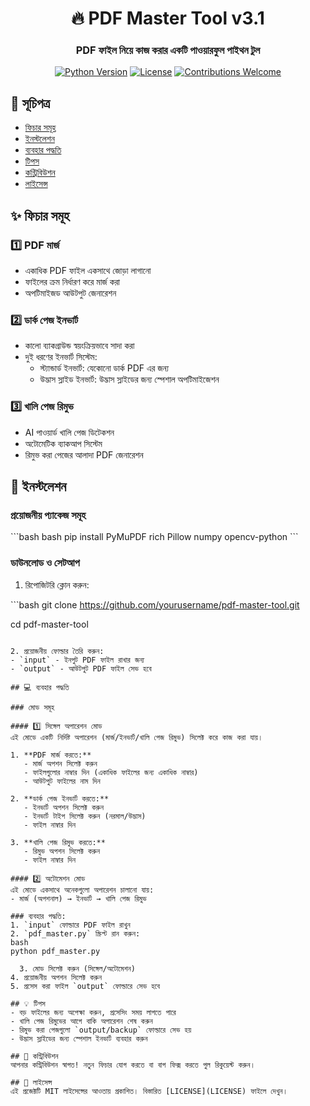 <div align="center">

# 🔥 PDF Master Tool v3.1

### PDF ফাইল নিয়ে কাজ করার একটি পাওয়ারফুল পাইথন টুল

[![Python Version](https://img.shields.io/badge/python-3.6+-blue.svg)](https://www.python.org/downloads/)
[![License](https://img.shields.io/badge/license-MIT-green.svg)](LICENSE)
[![Contributions Welcome](https://img.shields.io/badge/contributions-welcome-brightgreen.svg)](CONTRIBUTING.md)

</div>

## 📑 সূচিপত্র
- [ফিচার সমূহ](#-ফিচার-সমূহ)
- [ইনস্টলেশন](#-ইনস্টলেশন)
- [ব্যবহার পদ্ধতি](#-ব্যবহার-পদ্ধতি)
- [টিপস](#-টিপস)
- [কন্ট্রিবিউশন](#-কন্ট্রিবিউশন)
- [লাইসেন্স](#-লাইসেন্স)

## ✨ ফিচার সমূহ

### 1️⃣ PDF মার্জ
- একাধিক PDF ফাইল একসাথে জোড়া লাগানো
- ফাইলের ক্রম নির্ধারণ করে মার্জ করা
- অপটিমাইজড আউটপুট জেনারেশন

### 2️⃣ ডার্ক পেজ ইনভার্ট
- কালো ব্যাকগ্রাউন্ড স্বয়ংক্রিয়ভাবে সাদা করা
- দুই ধরণের ইনভার্ট সিস্টেম:
  - স্ট্যান্ডার্ড ইনভার্ট: যেকোনো ডার্ক PDF এর জন্য
  - উদ্ভাস স্লাইড ইনভার্ট: উদ্ভাস স্লাইডের জন্য স্পেশাল অপটিমাইজেশন

### 3️⃣ খালি পেজ রিমুভ
- AI পাওয়ার্ড খালি পেজ ডিটেকশন
- অটোমেটিক ব্যাকআপ সিস্টেম
- রিমুভ করা পেজের আলাদা PDF জেনারেশন

## 🚀 ইনস্টলেশন

### প্রয়োজনীয় প্যাকেজ সমূহ
\```bash
bash pip install PyMuPDF rich Pillow numpy opencv-python 
\```
### ডাউনলোড ও সেটআপ
1. রিপোজিটরি ক্লোন করুন:

\```bash
git clone https://github.com/yourusername/pdf-master-tool.git

cd pdf-master-tool
```

2. প্রয়োজনীয় ফোল্ডার তৈরি করুন:
- `input` - ইনপুট PDF ফাইল রাখার জন্য
- `output` - আউটপুট PDF ফাইল সেভ হবে

## 💻 ব্যবহার পদ্ধতি

### মোড সমূহ

#### 1️⃣ সিঙ্গেল অপারেশন মোড
এই মোডে একটি নির্দিষ্ট অপারেশন (মার্জ/ইনভার্ট/খালি পেজ রিমুভ) সিলেক্ট করে কাজ করা যায়।

1. **PDF মার্জ করতে:**
   - মার্জ অপশন সিলেক্ট করুন
   - ফাইলগুলোর নাম্বার দিন (একাধিক ফাইলের জন্য একাধিক নাম্বার)
   - আউটপুট ফাইলের নাম দিন

2. **ডার্ক পেজ ইনভার্ট করতে:**
   - ইনভার্ট অপশন সিলেক্ট করুন
   - ইনভার্ট টাইপ সিলেক্ট করুন (নরমাল/উদ্ভাস)
   - ফাইল নাম্বার দিন

3. **খালি পেজ রিমুভ করতে:**
   - রিমুভ অপশন সিলেক্ট করুন
   - ফাইল নাম্বার দিন

#### 2️⃣ অটোমেশন মোড
এই মোডে একসাথে অনেকগুলো অপারেশন চালানো যায়:
- মার্জ (অপশনাল) → ইনভার্ট → খালি পেজ রিমুভ

### ব্যবহার পদ্ধতি:
1. `input` ফোল্ডারে PDF ফাইল রাখুন
2. `pdf_master.py` স্ক্রিপ্ট রান করুন:
bash
python pdf_master.py

  3. মোড সিলেক্ট করুন (সিঙ্গেল/অটোমেশন)
4. প্রয়োজনীয় অপশন সিলেক্ট করুন
5. প্রসেস করা ফাইল `output` ফোল্ডারে সেভ হবে

## 💡 টিপস
- বড় ফাইলের জন্য অপেক্ষা করুন, প্রসেসিং সময় লাগতে পারে
- খালি পেজ রিমুভের আগে বাকি অপারেশন শেষ করুন
- রিমুভ করা পেজগুলো `output/backup` ফোল্ডারে সেভ হয়
- উদ্ভাস স্লাইডের জন্য স্পেশাল ইনভার্ট ব্যবহার করুন

## 🤝 কন্ট্রিবিউশন
আপনার কন্ট্রিবিউশন স্বাগত! নতুন ফিচার যোগ করতে বা বাগ ফিক্স করতে পুল রিকুয়েস্ট করুন।

## 📄 লাইসেন্স
এই প্রজেক্টটি MIT লাইসেন্সের আওতায় প্রকাশিত। বিস্তারিত [LICENSE](LICENSE) ফাইলে দেখুন। 


